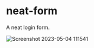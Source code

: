 # neat-form
A neat login form.

![Screenshot 2023-05-04 111541](https://user-images.githubusercontent.com/126527408/236162010-b76e60cd-3994-4e64-a5c7-98aaf53da907.png)
